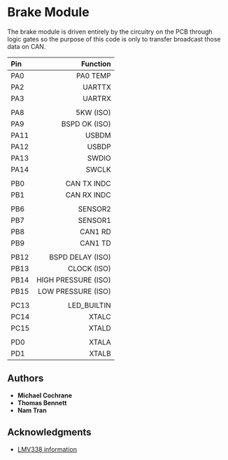 #   Brake Module

The brake module is driven entirely by the circuitry on the PCB through logic gates so the purpose of this code is only to transfer broadcast those data on CAN. 

| Pin   | Function              |
|:----- |----------:            |
|PA0    | PA0 TEMP              |
|PA2    | UARTTX                |
|PA3    | UARTRX                |
|       |                       |
|PA8    | 5KW (ISO)             |
|PA9    | BSPD OK (ISO)         |
|PA11   | USBDM                 |
|PA12   | USBDP                 |
|PA13   | SWDIO                 |
|PA14   | SWCLK                 |
|                               |
|PB0    | CAN TX INDC           |
|PB1    | CAN RX INDC           |
|       |                       |
|PB6    | SENSOR2               |
|PB7    | SENSOR1               |
|PB8    | CAN1 RD               |
|PB9    | CAN1 TD               |
|       |                       |
|PB12   | BSPD DELAY (ISO)      |
|PB13   | CLOCK (ISO)           |   
|PB14   | HIGH PRESSURE (ISO)   |
|PB15   | LOW PRESSURE (ISO)    |
|                               |
|PC13   | LED_BUILTIN           |
|PC14   | XTALC                 |
|PC15   | XTALD                 |
|                               |
|PD0    | XTALA                 |
|PD1    | XTALB                 |   

## Authors
* **Michael Cochrane**
* **Thomas Bennett**
* **Nam Tran**

## Acknowledgments
* [LMV338 information](https://forum.arduino.cc/index.php?topic=285688.15)